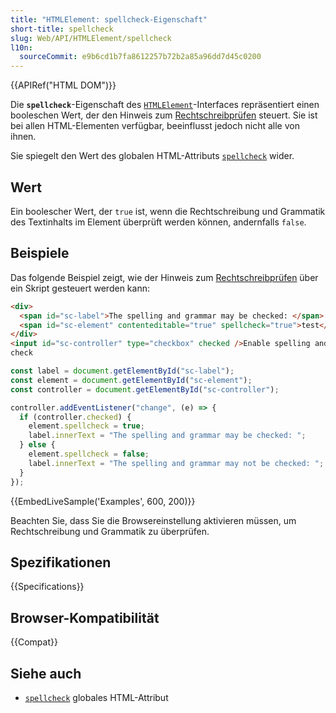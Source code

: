 ```yaml
---
title: "HTMLElement: spellcheck-Eigenschaft"
short-title: spellcheck
slug: Web/API/HTMLElement/spellcheck
l10n:
  sourceCommit: e9b6cd1b7fa8612257b72b2a85a96dd7d45c0200
---
```


{{APIRef("HTML DOM")}}

Die **`spellcheck`**-Eigenschaft des [`HTMLElement`](/de/docs/Web/API/HTMLElement)-Interfaces repräsentiert einen booleschen Wert, der den Hinweis zum [Rechtschreibprüfen](/de/docs/Web/HTML/Reference/Global_attributes/spellcheck) steuert. Sie ist bei allen HTML-Elementen verfügbar, beeinflusst jedoch nicht alle von ihnen.

Sie spiegelt den Wert des globalen HTML-Attributs [`spellcheck`](/de/docs/Web/HTML/Reference/Global_attributes/spellcheck) wider.

## Wert

Ein boolescher Wert, der `true` ist, wenn die Rechtschreibung und Grammatik des Textinhalts im Element überprüft werden können, andernfalls `false`.

## Beispiele

Das folgende Beispiel zeigt, wie der Hinweis zum [Rechtschreibprüfen](/de/docs/Web/HTML/Reference/Global_attributes/spellcheck) über ein Skript gesteuert werden kann:

```html
<div>
  <span id="sc-label">The spelling and grammar may be checked: </span>
  <span id="sc-element" contenteditable="true" spellcheck="true">test</span>
</div>
<input id="sc-controller" type="checkbox" checked />Enable spelling and grammar
check
```

```js
const label = document.getElementById("sc-label");
const element = document.getElementById("sc-element");
const controller = document.getElementById("sc-controller");

controller.addEventListener("change", (e) => {
  if (controller.checked) {
    element.spellcheck = true;
    label.innerText = "The spelling and grammar may be checked: ";
  } else {
    element.spellcheck = false;
    label.innerText = "The spelling and grammar may not be checked: ";
  }
});
```

{{EmbedLiveSample('Examples', 600, 200)}}

Beachten Sie, dass Sie die Browsereinstellung aktivieren müssen, um Rechtschreibung und Grammatik zu überprüfen.

## Spezifikationen

{{Specifications}}

## Browser-Kompatibilität

{{Compat}}

## Siehe auch

- [`spellcheck`](/de/docs/Web/HTML/Reference/Global_attributes/spellcheck) globales HTML-Attribut
